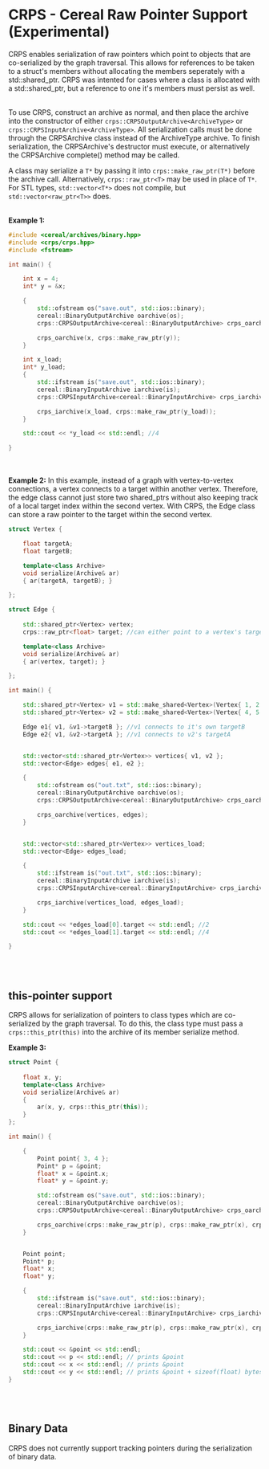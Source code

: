 CRPS - Cereal Raw Pointer Support (Experimental)
==========================================

CRPS enables serialization of raw pointers which point to objects that are co-serialized by the graph traversal. This allows for references to be taken to a struct's members without allocating the members seperately with a std::shared_ptr. CRPS was intented for cases where a class is allocated with a std::shared_ptr, but a reference to one it's members must persist as well. 
<br></br>

To use CRPS, construct an archive as normal, and then place the archive into the constructor of either ```crps::CRPSOutputArchive<ArchiveType>``` or ```crps::CRPSInputArchive<ArchiveType>```. All serialization calls must be done through the CRPSArchive class instead of the ArchiveType archive. To finish serialization, the CRPSArchive's destructor must execute, or alternatively the CRPSArchive complete() method may be called. 

A class may serialize a ```T*``` by passing it into ```crps::make_raw_ptr(T*)``` before the archive call. Alternatively, ```crps::raw_ptr<T>``` may be used in place of ```T*```. For STL types, ```std::vector<T*>``` does not compile, but ```std::vector<raw_ptr<T>>``` does.
<br></br>

**Example 1:** 

```cpp
#include <cereal/archives/binary.hpp>
#include <crps/crps.hpp>
#include <fstream>

int main() {

    int x = 4;
    int* y = &x;

    {
        std::ofstream os("save.out", std::ios::binary);
        cereal::BinaryOutputArchive oarchive(os);
        crps::CRPSOutputArchive<cereal::BinaryOutputArchive> crps_oarchive(oarchive);

        crps_oarchive(x, crps::make_raw_ptr(y));
    }

    int x_load;
    int* y_load;
    {
        std::ifstream is("save.out", std::ios::binary);
        cereal::BinaryInputArchive iarchive(is);
        crps::CRPSInputArchive<cereal::BinaryInputArchive> crps_iarchive(iarchive);

        crps_iarchive(x_load, crps::make_raw_ptr(y_load));
    }

    std::cout << *y_load << std::endl; //4

}
```    
<br></br>
**Example 2:** In this example, instead of a graph with vertex-to-vertex connections, a vertex connects to a target within another vertex. Therefore, the edge class cannot just store two shared_ptrs without also keeping track of a local target index within the second vertex. With CRPS, the Edge class can store a raw pointer to the target within the second vertex.

```cpp
struct Vertex {

    float targetA;
    float targetB;

    template<class Archive>
    void serialize(Archive& ar)
    { ar(targetA, targetB); }

};

struct Edge {
    
    std::shared_ptr<Vertex> vertex;
    crps::raw_ptr<float> target; //can either point to a vertex's targetA or targetB

    template<class Archive>
    void serialize(Archive& ar)
    { ar(vertex, target); }

};

int main() {

    std::shared_ptr<Vertex> v1 = std::make_shared<Vertex>(Vertex{ 1, 2 });
    std::shared_ptr<Vertex> v2 = std::make_shared<Vertex>(Vertex{ 4, 5 });

    Edge e1{ v1, &v1->targetB }; //v1 connects to it's own targetB
    Edge e2{ v1, &v2->targetA }; //v1 connects to v2's targetA


    std::vector<std::shared_ptr<Vertex>> vertices{ v1, v2 };
    std::vector<Edge> edges{ e1, e2 };

    {
        std::ofstream os("out.txt", std::ios::binary);
        cereal::BinaryOutputArchive oarchive(os);
        crps::CRPSOutputArchive<cereal::BinaryOutputArchive> crps_oarchive(oarchive);

        crps_oarchive(vertices, edges);
    }


    std::vector<std::shared_ptr<Vertex>> vertices_load;
    std::vector<Edge> edges_load;

    {
        std::ifstream is("out.txt", std::ios::binary);
        cereal::BinaryInputArchive iarchive(is);
        crps::CRPSInputArchive<cereal::BinaryInputArchive> crps_iarchive(iarchive);

        crps_iarchive(vertices_load, edges_load);
    }

    std::cout << *edges_load[0].target << std::endl; //2
    std::cout << *edges_load[1].target << std::endl; //4

}
```
<br></br>

## this-pointer support

CRPS allows for serialization of pointers to class types which are co-serialized by the graph traversal.
To do this, the class type must pass a ```crps::this_ptr(this)``` into the archive of its member serialize method. 

**Example 3:**

```cpp
struct Point {
    
    float x, y;
    template<class Archive>
    void serialize(Archive& ar)
    {
        ar(x, y, crps::this_ptr(this));
    }
};

int main() {

    {
        Point point{ 3, 4 };
        Point* p = &point;
        float* x = &point.x;
        float* y = &point.y;

        std::ofstream os("save.out", std::ios::binary);
        cereal::BinaryOutputArchive oarchive(os);
        crps::CRPSOutputArchive<cereal::BinaryOutputArchive> crps_oarchive(oarchive);

        crps_oarchive(crps::make_raw_ptr(p), crps::make_raw_ptr(x), crps::make_raw_ptr(y), point);
    }


    Point point;
    Point* p;
    float* x;
    float* y;

    {
        std::ifstream is("save.out", std::ios::binary);
        cereal::BinaryInputArchive iarchive(is);
        crps::CRPSInputArchive<cereal::BinaryInputArchive> crps_iarchive(iarchive);

        crps_iarchive(crps::make_raw_ptr(p), crps::make_raw_ptr(x), crps::make_raw_ptr(y), point);
    }

    std::cout << &point << std::endl; 
    std::cout << p << std::endl; // prints &point
    std::cout << x << std::endl; // prints &point
    std::cout << y << std::endl; // prints &point + sizeof(float) bytes
}
```
<br></br>

## Binary Data

CRPS does not currently support tracking pointers during the serialization of binary data. 

